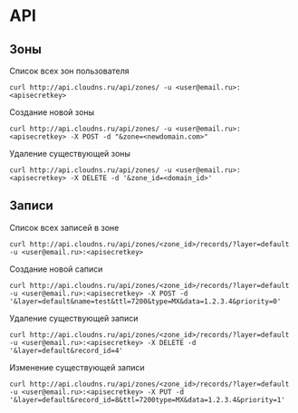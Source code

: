 # API

## Зоны

Список всех зон пользователя

`curl http://api.cloudns.ru/api/zones/ -u <user@email.ru>:<apisecretkey>`

Создание новой зоны

`curl http://api.cloudns.ru/api/zones/ -u <user@email.ru>:<apisecretkey> -X POST -d "&zone=<newdomain.com>"`

Удаление существующей зоны

`curl http://api.cloudns.ru/api/zones/ -u <user@email.ru>:<apisecretkey> -X DELETE -d '&zone_id=<domain_id>'`

## Записи

Список всех записей в зоне

`curl http://api.cloudns.ru/api/zones/<zone_id>/records/?layer=default -u <user@email.ru>:<apisecretkey>`

Создание новой саписи

`curl http://api.cloudns.ru/api/zones/<zone_id>/records/?layer=default -u <user@email.ru>:<apisecretkey> -X POST -d '&layer=default&name=test&ttl=7200&type=MX&data=1.2.3.4&priority=0'`

Удаление существующей записи

`curl http://api.cloudns.ru/api/zones/<zone_id>/records/?layer=default -u <user@email.ru>:<apisecretkey> -X DELETE -d '&layer=default&record_id=4'`

Изменение существующей записи

`curl http://api.cloudns.ru/api/zones/<zone_id>/records/?layer=default -u <user@email.ru>:<apisecretkey> -X PUT -d '&layer=default&record_id=8&ttl=7200type=MX&data=1.2.3.4&priority=1'`

